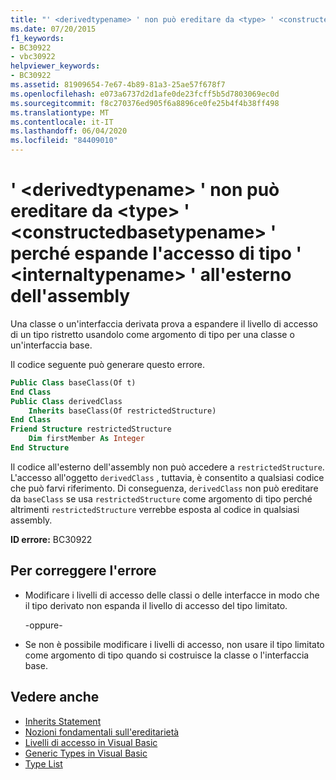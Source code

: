 ```yaml
---
title: "' <derivedtypename> ' non può ereditare da <type> ' <constructedbasetypename> ' perché espande l'accesso di tipo ' <internaltypename> ' all'esterno dell'assembly"
ms.date: 07/20/2015
f1_keywords:
- BC30922
- vbc30922
helpviewer_keywords:
- BC30922
ms.assetid: 81909654-7e67-4b89-81a3-25ae57f678f7
ms.openlocfilehash: e073a6737d2d1afe0de23fcff5b5d7803069ec0d
ms.sourcegitcommit: f8c270376ed905f6a8896ce0fe25b4f4b38ff498
ms.translationtype: MT
ms.contentlocale: it-IT
ms.lasthandoff: 06/04/2020
ms.locfileid: "84409010"
---
```

# <a name="derivedtypename-cannot-inherit-from-type-constructedbasetypename-because-it-expands-the-access-of-type-internaltypename-outside-the-assembly"></a>' \<derivedtypename> ' non può ereditare da \<type> ' \<constructedbasetypename> ' perché espande l'accesso di tipo ' \<internaltypename> ' all'esterno dell'assembly
Una classe o un'interfaccia derivata prova a espandere il livello di accesso di un tipo ristretto usandolo come argomento di tipo per una classe o un'interfaccia base.  
  
 Il codice seguente può generare questo errore.  
  
```vb  
Public Class baseClass(Of t)  
End Class  
Public Class derivedClass  
    Inherits baseClass(Of restrictedStructure)  
End Class  
Friend Structure restrictedStructure  
    Dim firstMember As Integer  
End Structure  
```  
  
 Il codice all'esterno dell'assembly non può accedere a `restrictedStructure`. L'accesso all'oggetto `derivedClass` , tuttavia, è consentito a qualsiasi codice che può farvi riferimento. Di conseguenza, `derivedClass` non può ereditare da `baseClass` se usa `restrictedStructure` come argomento di tipo perché altrimenti `restrictedStructure` verrebbe esposta al codice in qualsiasi assembly.  
  
 **ID errore:** BC30922  
  
## <a name="to-correct-this-error"></a>Per correggere l'errore  
  
- Modificare i livelli di accesso delle classi o delle interfacce in modo che il tipo derivato non espanda il livello di accesso del tipo limitato.  
  
     -oppure-  
  
- Se non è possibile modificare i livelli di accesso, non usare il tipo limitato come argomento di tipo quando si costruisce la classe o l'interfaccia base.  
  
## <a name="see-also"></a>Vedere anche

- [Inherits Statement](../language-reference/statements/inherits-statement.md)
- [Nozioni fondamentali sull'ereditarietà](../programming-guide/language-features/objects-and-classes/inheritance-basics.md)
- [Livelli di accesso in Visual Basic](../programming-guide/language-features/declared-elements/access-levels.md)
- [Generic Types in Visual Basic](../programming-guide/language-features/data-types/generic-types.md)
- [Type List](../language-reference/statements/type-list.md)
